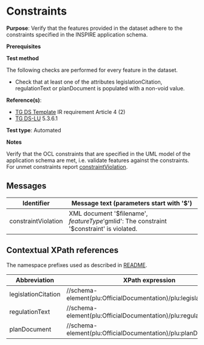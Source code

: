 # Constraints

**Purpose**: Verify that the features provided in the dataset adhere to the constraints specified in the INSPIRE application schema.

**Prerequisites**

**Test method**

The following checks are performed for every feature in the dataset.

* Check that at least one of the attributes legislationCitation, regulationText or planDocument is populated with a non-void value.

**Reference(s)**: 

* [TG DS Template](./README.md#ref_TG_DS_tmpl) IR requirement Article 4 (2)
* [TG DS-LU](./README.md#ref_TG_DS_LU) 5.3.6.1

**Test type**: Automated

**Notes** 

Verify that the OCL constraints that are specified in the UML model of the application schema are met, i.e. validate features against the constraints. For unmet constraints report [constraintViolation](#constraintViolation).

## Messages

Identifier  |  Message text (parameters start with '$')
---------------------------------------------------------- | -------------------------------------------------------------------------
constraintViolation <a name="constraintViolation"/>  |  XML document '$filename', $featureType '$gmlid': The constraint '$constraint' is violated.

## Contextual XPath references

The namespace prefixes used as described in [README](./README.md#namespaces).

Abbreviation                                               |  XPath expression                     |Multiplicity       |Voidable
---------------------------------------------------------- | ------------------------------------- | ------------------|----------
legislationCitation <a name="legislationCitation"></a> | //schema-element(plu:OfficialDocumentation)/plu:legislationCitation|0..1 |Yes
regulationText <a name="regulationText"></a> 	| //schema-element(plu:OfficialDocumentation)/plu:regulationText|0..1 |Yes
planDocument <a name="planDocument"></a> 	| //schema-element(plu:OfficialDocumentation)/plu:planDocument|0..1 |Yes
